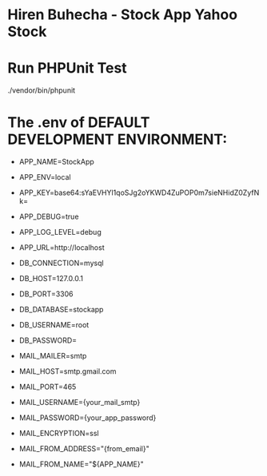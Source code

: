 # Hiren Buhecha - Stock App Yahoo Stock

# Run PHPUnit Test
./vendor/bin/phpunit

# The .env of DEFAULT DEVELOPMENT ENVIRONMENT:

   * APP_NAME=StockApp 
   * APP_ENV=local
   * APP_KEY=base64:sYaEVHYl1qoSJg2oYKWD4ZuPOP0m7sieNHidZ0ZyfNk=
   * APP_DEBUG=true
   * APP_LOG_LEVEL=debug
   * APP_URL=http://localhost
   
   * DB_CONNECTION=mysql
   * DB_HOST=127.0.0.1
   * DB_PORT=3306
   * DB_DATABASE=stockapp
   * DB_USERNAME=root
   * DB_PASSWORD=

   * MAIL_MAILER=smtp
   * MAIL_HOST=smtp.gmail.com
   * MAIL_PORT=465
   * MAIL_USERNAME={your_mail_smtp}
   * MAIL_PASSWORD={your_app_password}
   * MAIL_ENCRYPTION=ssl
   * MAIL_FROM_ADDRESS="{from_email}"
   * MAIL_FROM_NAME="${APP_NAME}"
